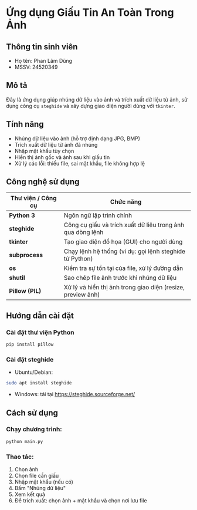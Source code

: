 # Ứng dụng Giấu Tin An Toàn Trong Ảnh

## Thông tin sinh viên

- Họ tên: Phan Lâm Dũng  
- MSSV: 24520349

## Mô tả

Đây là ứng dụng giúp nhúng dữ liệu vào ảnh và trích xuất dữ liệu từ ảnh, sử dụng công cụ `steghide` và xây dựng giao diện người dùng với `tkinter`.

## Tính năng

- Nhúng dữ liệu vào ảnh (hỗ trợ định dạng JPG, BMP)
- Trích xuất dữ liệu từ ảnh đã nhúng
- Nhập mật khẩu tùy chọn
- Hiển thị ảnh gốc và ảnh sau khi giấu tin
- Xử lý các lỗi: thiếu file, sai mật khẩu, file không hợp lệ

## Công nghệ sử dụng

| Thư viện / Công cụ | Chức năng |
|--------------------|-----------|
| **Python 3**     | Ngôn ngữ lập trình chính |
| **steghide**       | Công cụ giấu và trích xuất dữ liệu trong ảnh qua dòng lệnh |
| **tkinter**        | Tạo giao diện đồ họa (GUI) cho người dùng |
| **subprocess**     | Chạy lệnh hệ thống (ví dụ: gọi lệnh steghide từ Python) |
| **os**             | Kiểm tra sự tồn tại của file, xử lý đường dẫn |
| **shutil**         | Sao chép file ảnh trước khi nhúng dữ liệu |
| **Pillow (PIL)**   | Xử lý và hiển thị ảnh trong giao diện (resize, preview ảnh) |

## Hướng dẫn cài đặt

### Cài đặt thư viện Python
```bash
pip install pillow
```

### Cài đặt steghide
- Ubuntu/Debian:
```bash
sudo apt install steghide
```

- Windows: tải tại https://steghide.sourceforge.net/

## Cách sử dụng

### Chạy chương trình:
```bash
python main.py
```

### Thao tác:

1. Chọn ảnh
2. Chọn file cần giấu
3. Nhập mật khẩu (nếu có)
4. Bấm "Nhúng dữ liệu"
5. Xem kết quả
6. Để trích xuất: chọn ảnh + mật khẩu và chọn nơi lưu file
